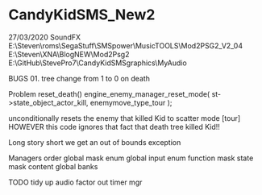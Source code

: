 # CandyKidSMS_New2


27/03/2020
SoundFX
E:\Steven\roms\SegaStuff\SMSpower\MusicTOOLS\Mod2PSG2_V2_04
E:\Steven\XNA\BlogNEW\Mod2Psg2
E:\GitHub\StevePro7\CandyKidSMSgraphics\MyAudio


BUGS
01.
tree change from 1 to 0 on death

Problem
reset_death()
engine_enemy_manager_reset_mode( st->state_object_actor_kill, enemymove_type_tour );

unconditionally resets the enemy that killed Kid to scatter mode [tour]
HOWEVER this code ignores that fact that death tree killed Kid!!

Long story short we get an out of bounds exception

Managers order
global
mask
enum		global
input		enum
function	mask
state		mask
content		global		banks




TODO
tidy up audio
factor out timer mgr